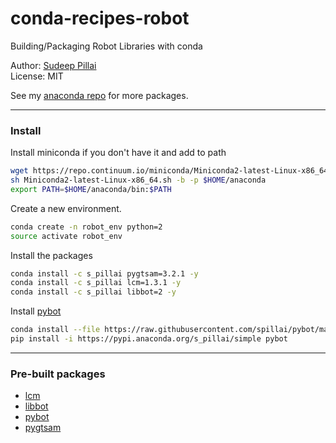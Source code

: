 # conda-recipes-robot
Building/Packaging Robot Libraries with conda

Author: [Sudeep Pillai](http://people.csail.mit.edu/spillai)<br>
License: MIT

See my [anaconda repo](https://anaconda.org/s_pillai/repo?type=all) for more packages. 

---
### Install
Install miniconda if you don't have it and add to path
```sh
wget https://repo.continuum.io/miniconda/Miniconda2-latest-Linux-x86_64.sh
sh Miniconda2-latest-Linux-x86_64.sh -b -p $HOME/anaconda
export PATH=$HOME/anaconda/bin:$PATH
```

Create a new environment.
```sh
conda create -n robot_env python=2
source activate robot_env
```

Install the packages
```bash
conda install -c s_pillai pygtsam=3.2.1 -y
conda install -c s_pillai lcm=1.3.1 -y
conda install -c s_pillai libbot=2 -y
```

Install [pybot](https://github.com/spillai/pybot)
```bash
conda install --file https://raw.githubusercontent.com/spillai/pybot/master/conda_requirements.txt
pip install -i https://pypi.anaconda.org/s_pillai/simple pybot
```

---
### Pre-built packages
- [lcm](https://github.com/lcm-proj/lcm)
- [libbot](https://github.com/RobotLocomotion/libbot)
- [pybot](https://github.com/spillai/pybot)
- [pygtsam](https://github.com/spillai/conda-recipes-slam/tree/master/pygtsam)
